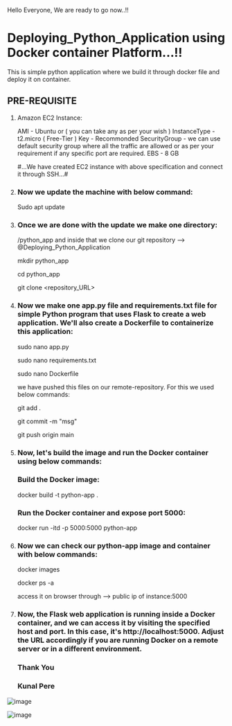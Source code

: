 Hello Everyone,
We are ready to go now..!!

# Deploying_Python_Application using Docker container Platform...!!
This is simple python application where we build it through docker file and deploy it on container.

## PRE-REQUISITE

1) Amazon EC2 Instance:

   AMI - Ubuntu or ( you can take any as per your wish )
   InstanceType - t2.micro ( Free-Tier )
   Key - Recommonded
   SecurityGroup - we can use default security group where all the traffic are allowed or as per your requirement if any specific port 
                   are required.
   EBS - 8 GB

   #...We have created EC2 instance with above specification and connect it through SSH...#

2) ### Now we update the machine with below command:
   Sudo apt update
   
4) ### Once we are done with the update we make one directory:
   /python_app and inside that we clone our git repository --> @Deploying_Python_Application

   mkdir python_app
   
   cd python_app
   
   git clone <repository_URL>

5) ### Now we make one app.py file and requirements.txt file for simple Python program that uses Flask to create a web application. We'll also create a Dockerfile to containerize this application:

   sudo nano app.py 
   
   sudo nano requirements.txt
   
   sudo nano Dockerfile

   we have pushed this files on our remote-repository. For this we used below commands:

   git add .

   git commit -m "msg"

   git push origin main
   
7) ### Now, let's build the image and run the Docker container using below commands:

   ### Build the Docker image:

      docker build -t python-app .

   ### Run the Docker container and expose port 5000:
   
      docker run -itd -p 5000:5000 python-app
      
8) ### Now we can check our python-app image and container with below commands:

   docker images

   docker ps -a

   access it on browser through --> public ip of instance:5000

9) ### Now, the Flask web application is running inside a Docker container, and we can access it by visiting the specified host and port. In this case, it's http://localhost:5000. Adjust the URL accordingly if you are running Docker on a remote server or in a different environment.


    ### Thank You
    ### Kunal Pere


   

![image](https://github.com/Kunal-Pere/Deploying_Python_Application-/assets/157100045/082cc90a-8e1b-4db8-880f-0b5acee27d4f)


![image](https://github.com/Kunal-Pere/Deploying_Python_Application-/assets/157100045/6bf92062-b91f-4c8e-9d80-7176d29da6fa)

